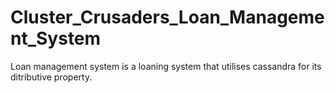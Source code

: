 # Cluster_Crusaders_Loan_Management_System
Loan management system is a loaning system that utilises cassandra for its ditributive property.
